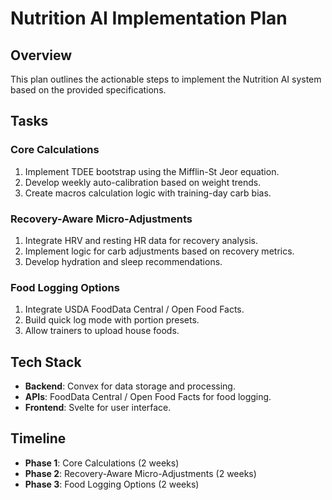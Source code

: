 # Nutrition AI Implementation Plan

## Overview

This plan outlines the actionable steps to implement the Nutrition AI system based on the provided specifications.

## Tasks

### Core Calculations

1. Implement TDEE bootstrap using the Mifflin-St Jeor equation.
2. Develop weekly auto-calibration based on weight trends.
3. Create macros calculation logic with training-day carb bias.

### Recovery-Aware Micro-Adjustments

1. Integrate HRV and resting HR data for recovery analysis.
2. Implement logic for carb adjustments based on recovery metrics.
3. Develop hydration and sleep recommendations.

### Food Logging Options

1. Integrate USDA FoodData Central / Open Food Facts.
2. Build quick log mode with portion presets.
3. Allow trainers to upload house foods.

## Tech Stack

- **Backend**: Convex for data storage and processing.
- **APIs**: FoodData Central / Open Food Facts for food logging.
- **Frontend**: Svelte for user interface.

## Timeline

- **Phase 1**: Core Calculations (2 weeks)
- **Phase 2**: Recovery-Aware Micro-Adjustments (2 weeks)
- **Phase 3**: Food Logging Options (2 weeks)
